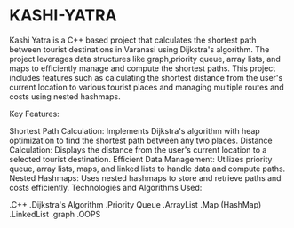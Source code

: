 # KASHI-YATRA
Kashi Yatra is a C++ based project that calculates the shortest path between tourist destinations in Varanasi using Dijkstra's algorithm. The project leverages data structures like  graph,priority queue, array lists, and maps to efficiently manage and compute the shortest paths. This project includes features such as calculating the shortest distance from the user's current location to various tourist places and managing multiple routes and costs using nested hashmaps.

Key Features:

Shortest Path Calculation: Implements Dijkstra's algorithm with heap optimization to find the shortest path between any two places.
Distance Calculation: Displays the distance from the user's current location to a selected tourist destination.
Efficient Data Management: Utilizes priority queue, array lists, maps, and linked lists to handle data and compute paths.
Nested Hashmaps: Uses nested hashmaps to store and retrieve paths and costs efficiently.
Technologies and Algorithms Used:

.C++
.Dijkstra's Algorithm
.Priority Queue
.ArrayList
.Map (HashMap)
.LinkedList
.graph
.OOPS 
